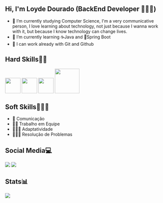 ## Hi, I'm Loyde Dourado (BackEnd Developer 👩🏽‍💻)

- 🔭 I’m currently studying Computer Science, I'm a very communicative person, I love learning about technology, not just because I wanna work with it, but because I know technology can change lives. 
- 🌱 I’m currently learning ☕Java and 🍃Spring Boot
- 🍁 I can work already with Git and Github

## Hard Skills💪🏽
 <img src="https://cdn.jsdelivr.net/gh/devicons/devicon@latest/icons/java/java-original-wordmark.svg"  width="50" heigth="50"/>   <img src="https://cdn.jsdelivr.net/gh/devicons/devicon@latest/icons/spring/spring-original-wordmark.svg" width="50" heigth="50"/>   <img src="https://cdn.jsdelivr.net/gh/devicons/devicon@latest/icons/mysql/mysql-original-wordmark.svg" width="50" heigth="50"/> <img src="https://cdn.jsdelivr.net/gh/devicons/devicon@latest/icons/git/git-plain-wordmark.svg" width="80" heigth="80"/>   

## Soft Skills🙋🏽‍♀️
- 🎤 Comunicação
- 🤝🏽 Trabalho em Equipe
-  👩🏽‍💻 Adaptatividade
- 🏋🏽‍♀️ Resolução de Problemas

## Social Media💻
<div> 
  <a href = "mailto:loydedourado15@gmail.com"><img src="https://img.shields.io/badge/-Gmail-%23333?style=for-the-badge&logo=gmail&logoColor=white" target="_blank"></a>
  <a href="https://www.linkedin.com/in/loyde-dourado-74649b285" target="_blank"><img src="https://img.shields.io/badge/-LinkedIn-%230077B5?style=for-the-badge&logo=linkedin&logoColor=white" target="_blank"></a> 
</div>

## Stats📊
<picture>
  <source
    srcset="https://github-readme-stats.vercel.app/api?username=loydesousa&show_icons=true&theme=radical"
    media="(prefers-color-scheme: light)"
  />
  <source
    srcset="https://github-readme-stats.vercel.app/api?username=loydesousa&show_icons=true"
    media="(prefers-color-scheme: light), (prefers-color-scheme: light)"
  />
  <img src="https://github-readme-stats.vercel.app/api?username=loydesousa&show_icons=true"/>
</picture>
